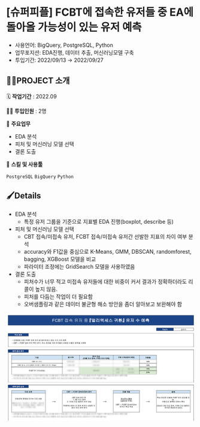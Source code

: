 # [슈퍼피플] FCBT에 접속한 유저들 중 EA에 돌아올 가능성이 있는 유저 예측

- 사용언어: BigQuery, PostgreSQL, Python
- 업무포지션: EDA진행, 데이터 추출, 머신러닝모델 구축
- 투입기간: 2022/09/13 → 2022/09/27

## 👩‍🏫PROJECT 소개

🗓️ **작업기간** : 2022.09

👨‍💻 **투입인원** : 2명

📒 **주요업무** 

- EDA 분석
- 피처 및 머신러닝 모델 선택
- 결론 도출

🌱 **스킬 및 사용툴**

`PostgreSQL` `BigQuery` `Python`

## 🖌️Details

- EDA 분석
    - 특정 유저 그룹을 기준으로 지표별 EDA 진행(boxplot, describe 등)
- 피처 및 머신러닝 모델 선택
    - CBT 접속/미접속 유저, FCBT 접속/미접속 유저간 선발한 지표의 차이 여부 분석
    - accuracy와 F1값을 중심으로 K-Means, GMM, DBSCAN, randomforest, bagging, XGBoost 모델을 비교
    - 파라미터 조정에는 GridSearch 모델을 사용하였음
- 결론 도출
    - 피처수가 너무 적고 미접속 유저들에 대한 비중이 커서 결과가 정확하더라도 리콜이 높지 않음.
    - 피처를 다듬는 작업이 더 필요함
    - 오버샘플링과 같은 데이터 불균형 해소 방안을 좀더 알아보고 보완해야 함
    

![](pic.png)
